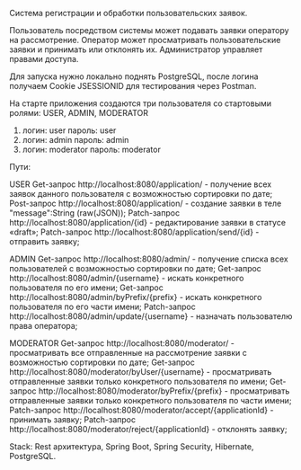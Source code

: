 Система регистрации и обработки пользовательских заявок. 

Пользователь посредством системы может подавать заявки оператору на рассмотрение. 
Оператор может просматривать пользовательские заявки и принимать или отклонять их. 
Администратор управляет правами доступа.

Для запуска нужно локально поднять PostgreSQL, после логина получаем Cookie JSESSIONID для тестирования через Postman.

На старте приложения создаются три пользователя со стартовыми ролями: USER, ADMIN, MODERATOR

1) логин: user пароль: user
2) логин: admin пароль: admin
3) логин: moderator пароль: moderator

Пути:

USER
Get-запрос http://localhost:8080/application/ - получение всех заявок данного пользователя с возможностью сортировки по дате;
Post-запрос http://localhost:8080/application/ - создание заявки в теле "message":String (raw(JSON));
Patch-запрос http://localhost:8080/application/{id} - редактирование заявки в статусе «draft»;
Patch-запрос http://localhost:8080/application/send/{id} - отправить заявку;

ADMIN
Get-запрос http://localhost:8080/admin/ - получение списка всех пользователей с возможностью сортировки по дате;
Get-запрос http://localhost:8080/admin/{username} - искать конкретного пользователя по его имени;
Get-запрос http://localhost:8080/admin/byPrefix/{prefix} - искать конкретного пользователя по его части имени;
Patch-запрос http://localhost:8080/admin/update/{username} - назначать пользователю права оператора;

MODERATOR
Get-запрос http://localhost:8080/moderator/ - просматривать все отправленные на рассмотрение заявки с возможностью сортировки по дате;
Get-запрос http://localhost:8080/moderator/byUser/{username} - просматривать отправленные заявки только конкретного пользователя по имени;
Get-запрос http://localhost:8080/moderator/byPrefix/{prefix} - просматривать отправленные заявки только конкретного пользователя по части имени;
Patch-запрос http://localhost:8080/moderator/accept/{applicationId} - принимать заявку;
Patch-запрос http://localhost:8080/moderator/reject/{applicationId} - отклонять заявку;

Stack: Rest архитектура, Spring Boot, Spring Security, Hibernate, PostgreSQL.


